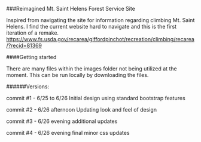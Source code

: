 ###Reimagined Mt. Saint Helens Forest Service Site

Inspired from navigating the site for information regarding climbing Mt. Saint Helens.
I find the current website hard to navigate and this is the first iteration of a remake.
https://www.fs.usda.gov/recarea/giffordpinchot/recreation/climbing/recarea/?recid=81369

####Getting started

There are many files within the images folder not being utilized at the moment. 
This can be run locally by downloading the files. 


######Versions:

commit #1 - 6/25 to 6/26
Initial design using standard bootstrap features

commit #2 - 6/26 afternoon
Updating look and feel of design

commit #3 - 6/26 evening
additional updates

commit #4 - 6/26 evening
final minor css updates